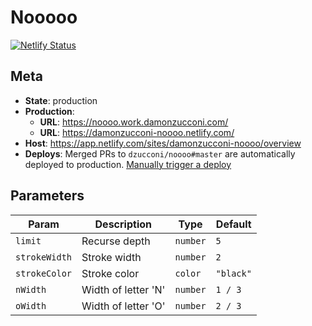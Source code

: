 # Nooooo

[![Netlify Status](https://api.netlify.com/api/v1/badges/abde3613-0d3d-4f0b-acbd-321ece6f387d/deploy-status)](https://app.netlify.com/sites/damonzucconi-noooo/deploys)

## Meta

- **State**: production
- **Production**:
  - **URL**: https://noooo.work.damonzucconi.com/
  - **URL**: https://damonzucconi-noooo.netlify.com/
- **Host**: https://app.netlify.com/sites/damonzucconi-noooo/overview
- **Deploys**: Merged PRs to `dzucconi/noooo#master` are automatically deployed to production. [Manually trigger a deploy](https://app.netlify.com/sites/damonzucconi-noooo/deploys)

## Parameters

| Param         | Description         | Type     | Default   |
| ------------- | ------------------- | -------- | --------- |
| `limit`       | Recurse depth       | `number` | `5`       |
| `strokeWidth` | Stroke width        | `number` | `2`       |
| `strokeColor` | Stroke color        | `color`  | `"black"` |
| `nWidth`      | Width of letter 'N' | `number` | `1 / 3`   |
| `oWidth`      | Width of letter 'O' | `number` | `2 / 3`   |
